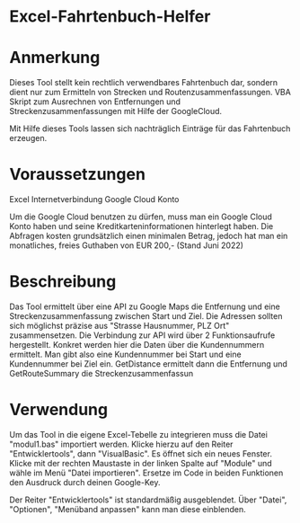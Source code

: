 # Excel-Fahrtenbuch-Helfer
# Anmerkung
Dieses Tool stellt kein rechtlich verwendbares Fahrtenbuch dar, sondern dient nur zum Ermitteln von Strecken und Routenzusammenfassungen.
VBA Skript zum Ausrechnen von Entfernungen und Streckenzusammenfassungen mit Hilfe der GoogleCloud.

Mit Hilfe dieses Tools lassen sich nachträglich Einträge für das Fahrtenbuch erzeugen.

# Voraussetzungen
Excel
Internetverbindung
Google Cloud Konto

Um die Google Cloud benutzen zu dürfen, muss man ein Google Cloud Konto haben und seine Kreditkarteninformationen hinterlegt haben.
Die Abfragen kosten grundsätzlich einen minimalen Betrag, jedoch hat man ein monatliches, freies Guthaben von EUR 200,- (Stand Juni 2022)



# Beschreibung
Das Tool ermittelt über eine API zu Google Maps die Entfernung und eine Streckenzusammenfassung zwischen Start und Ziel.
Die Adressen sollten sich möglichst präzise aus "Strasse Hausnummer, PLZ Ort" zusammensetzen.
Die Verbindung zur API wird über 2 Funktionsaufrufe hergestellt.
Konkret werden hier die Daten über die Kundennummern ermittelt.
Man gibt also eine Kundennummer bei Start und eine Kundennummer bei Ziel ein.
GetDistance ermittelt dann die Entfernung und GetRouteSummary die Streckenzusammenfassun
  
  
# Verwendung
  Um das Tool in die eigene Excel-Tebelle zu integrieren muss die Datei "modul1.bas" importiert werden.
  Klicke hierzu auf den Reiter "Entwicklertools", dann "VisualBasic". Es öffnet sich ein neues Fenster.
  Klicke mit der rechten Maustaste in der linken Spalte auf "Module" und wähle im Menü "Datei importieren".
  Ersetze im Code in beiden Funktionen den Ausdruck <DeinGoogleCloudKey> durch deinen Google-Key.
  
  Der Reiter "Entwicklertools" ist standardmäßig ausgeblendet.
  Über "Datei", "Optionen", "Menüband anpassen" kann man diese einblenden.
  
